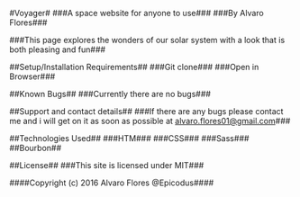 #Voyager#
###A space website for anyone to use###
###By Alvaro Flores###

###This page explores the wonders of our solar system with a look that is both pleasing and fun###

##Setup/Installation Requirements##
###Git clone###
###Open in Browser###

##Known Bugs##
###Currently there are no bugs###

##Support and contact details##
###If there are any bugs please contact me and i will get on it as soon as possible at alvaro.flores01@gmail.com###

##Technologies Used##
###HTM###
###CSS###
###Sass###
##Bourbon##



##License##
###This site is licensed under MIT###

####Copyright (c) 2016 Alvaro Flores @Epicodus####
